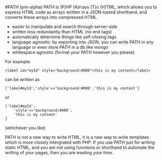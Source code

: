 #PATH (pre-alpha)
PATH is (P)HP (A)rrays (T)o (H)TML, which allows you to express HTML code as arrays written in a JSON-based shorthand, and converts these arrays into compressed HTML.

 - easier to manipulate and search through server-side
 - written less redundantly than HTML (no end tags)
 - automatically determine things like self-closing tags
 - language-agnostic: by exporting into JSON, you can write PATH in any language or even store PATH in a db like mongo
 - whitespace agnostic (format your PATH however you please)

For example:

	<label id="myId" style="background:#000">this is my content</label>
can be written as

	['label#myId','style'=>'background:#000','this is my content']
or

	['label#myId',
		'style'=>'background:#000',
		'this is my content'
	]
(whichever you like)

PATH is not a new way to write HTML, it is a new way to write templates which is more closely intergrated with PHP. If you use PATH just for writing static HTML, and you are not using functions or shorthand to automate the writing of your pages, then you are wasting your time. 